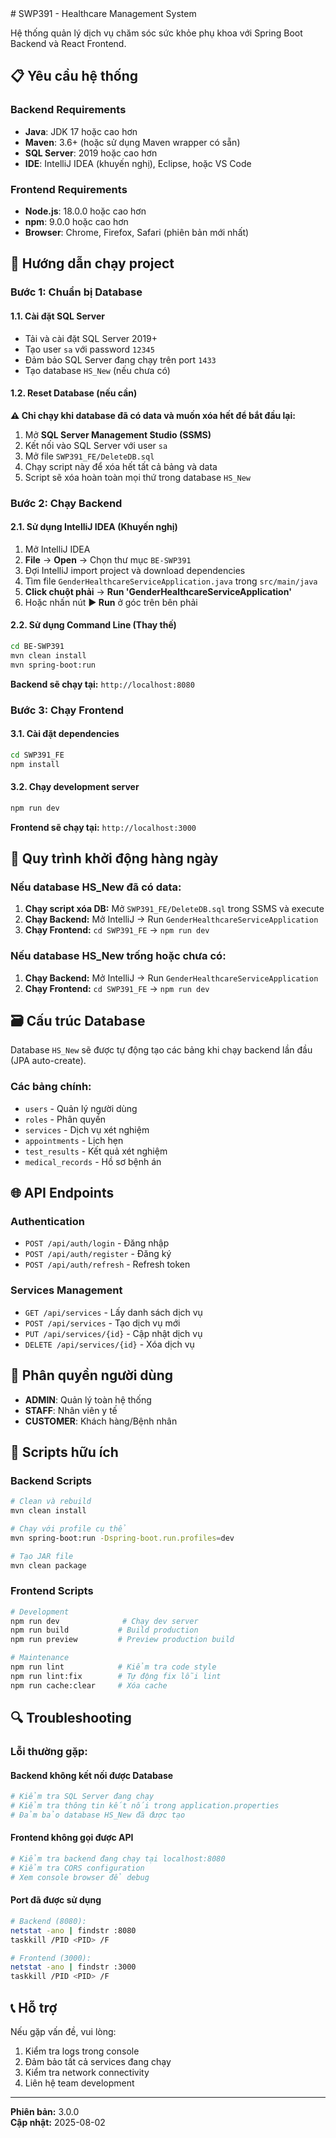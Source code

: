 <!--  --># SWP391 - Healthcare Management System

Hệ thống quản lý dịch vụ chăm sóc sức khỏe phụ khoa với Spring Boot Backend và React Frontend.

## 📋 Yêu cầu hệ thống

### Backend Requirements
- **Java**: JDK 17 hoặc cao hơn
- **Maven**: 3.6+ (hoặc sử dụng Maven wrapper có sẵn)
- **SQL Server**: 2019 hoặc cao hơn
- **IDE**: IntelliJ IDEA (khuyến nghị), Eclipse, hoặc VS Code

### Frontend Requirements  
- **Node.js**: 18.0.0 hoặc cao hơn
- **npm**: 9.0.0 hoặc cao hơn
- **Browser**: Chrome, Firefox, Safari (phiên bản mới nhất)

## 🚀 Hướng dẫn chạy project

### Bước 1: Chuẩn bị Database

#### 1.1. Cài đặt SQL Server
- Tải và cài đặt SQL Server 2019+
- Tạo user `sa` với password `12345`
- Đảm bảo SQL Server đang chạy trên port `1433`
- Tạo database `HS_New` (nếu chưa có)

#### 1.2. Reset Database (nếu cần)
**⚠️ Chỉ chạy khi database đã có data và muốn xóa hết để bắt đầu lại:**

1. Mở **SQL Server Management Studio (SSMS)**
2. Kết nối vào SQL Server với user `sa`
3. Mở file `SWP391_FE/DeleteDB.sql`
4. Chạy script này để xóa hết tất cả bảng và data
5. Script sẽ xóa hoàn toàn mọi thứ trong database `HS_New`

### Bước 2: Chạy Backend

#### 2.1. Sử dụng IntelliJ IDEA (Khuyến nghị)
1. Mở IntelliJ IDEA
2. **File** → **Open** → Chọn thư mục `BE-SWP391`
3. Đợi IntelliJ import project và download dependencies
4. Tìm file `GenderHealthcareServiceApplication.java` trong `src/main/java`
5. **Click chuột phải** → **Run 'GenderHealthcareServiceApplication'**
6. Hoặc nhấn nút **▶️ Run** ở góc trên bên phải

#### 2.2. Sử dụng Command Line (Thay thế)
```bash
cd BE-SWP391
mvn clean install
mvn spring-boot:run
```

**Backend sẽ chạy tại:** `http://localhost:8080`

### Bước 3: Chạy Frontend

#### 3.1. Cài đặt dependencies
```bash
cd SWP391_FE
npm install
```

#### 3.2. Chạy development server
```bash
npm run dev
```

**Frontend sẽ chạy tại:** `http://localhost:3000`

## 🔄 Quy trình khởi động hàng ngày

### Nếu database HS_New đã có data:
1. **Chạy script xóa DB:** Mở `SWP391_FE/DeleteDB.sql` trong SSMS và execute
2. **Chạy Backend:** Mở IntelliJ → Run `GenderHealthcareServiceApplication`
3. **Chạy Frontend:** `cd SWP391_FE` → `npm run dev`

### Nếu database HS_New trống hoặc chưa có:
1. **Chạy Backend:** Mở IntelliJ → Run `GenderHealthcareServiceApplication`
2. **Chạy Frontend:** `cd SWP391_FE` → `npm run dev`

## 🗃️ Cấu trúc Database

Database `HS_New` sẽ được tự động tạo các bảng khi chạy backend lần đầu (JPA auto-create).

### Các bảng chính:
- `users` - Quản lý người dùng
- `roles` - Phân quyền
- `services` - Dịch vụ xét nghiệm  
- `appointments` - Lịch hẹn
- `test_results` - Kết quả xét nghiệm
- `medical_records` - Hồ sơ bệnh án

## 🌐 API Endpoints

### Authentication
- `POST /api/auth/login` - Đăng nhập
- `POST /api/auth/register` - Đăng ký
- `POST /api/auth/refresh` - Refresh token

### Services Management
- `GET /api/services` - Lấy danh sách dịch vụ
- `POST /api/services` - Tạo dịch vụ mới
- `PUT /api/services/{id}` - Cập nhật dịch vụ
- `DELETE /api/services/{id}` - Xóa dịch vụ

## 👥 Phân quyền người dùng

- **ADMIN**: Quản lý toàn hệ thống
- **STAFF**: Nhân viên y tế
- **CUSTOMER**: Khách hàng/Bệnh nhân

## 🔧 Scripts hữu ích

### Backend Scripts
```bash
# Clean và rebuild
mvn clean install

# Chạy với profile cụ thể
mvn spring-boot:run -Dspring-boot.run.profiles=dev

# Tạo JAR file
mvn clean package
```

### Frontend Scripts
```bash
# Development
npm run dev              # Chạy dev server
npm run build           # Build production
npm run preview         # Preview production build

# Maintenance
npm run lint            # Kiểm tra code style
npm run lint:fix        # Tự động fix lỗi lint
npm run cache:clear     # Xóa cache
```

## 🔍 Troubleshooting

### Lỗi thường gặp:

#### Backend không kết nối được Database
```bash
# Kiểm tra SQL Server đang chạy
# Kiểm tra thông tin kết nối trong application.properties
# Đảm bảo database HS_New đã được tạo
```

#### Frontend không gọi được API
```bash
# Kiểm tra backend đang chạy tại localhost:8080
# Kiểm tra CORS configuration
# Xem console browser để debug
```

#### Port đã được sử dụng
```bash
# Backend (8080):
netstat -ano | findstr :8080
taskkill /PID <PID> /F

# Frontend (3000):
netstat -ano | findstr :3000
taskkill /PID <PID> /F
```

## 📞 Hỗ trợ

Nếu gặp vấn đề, vui lòng:
1. Kiểm tra logs trong console
2. Đảm bảo tất cả services đang chạy
3. Kiểm tra network connectivity
4. Liên hệ team development

---

**Phiên bản:** 3.0.0  
**Cập nhật:** 2025-08-02
